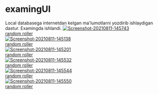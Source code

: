 # examingUI
Local databasega internetdan kelgan ma'lumotlarni yozdirib ishlaydigan dastur. Examingda ishlandi.
<a href="https://ibb.co/tz45KHK"><img src="https://i.ibb.co/QkfGQJQ/Screenshot-20210811-145743.jpg" alt="Screenshot-20210811-145743" border="0"></a><br /><a target='_blank' href='https://freeonlinedice.com/'>random roller</a><br />
<a href="https://ibb.co/MSkYC9y"><img src="https://i.ibb.co/3dmDCk5/Screenshot-20210811-145138.jpg" alt="Screenshot-20210811-145138" border="0"></a><br /><a target='_blank' href='https://freeonlinedice.com/'>random roller</a><br />
<a href="https://ibb.co/dmLszvX"><img src="https://i.ibb.co/g4PbB8Q/Screenshot-20210811-145201.jpg" alt="Screenshot-20210811-145201" border="0"></a><br /><a target='_blank' href='https://freeonlinedice.com/'>random roller</a><br />
<a href="https://ibb.co/MV3CJZj"><img src="https://i.ibb.co/jM1rjbx/Screenshot-20210811-145532.jpg" alt="Screenshot-20210811-145532" border="0"></a><br /><a target='_blank' href='https://freeonlinedice.com/'>random roller</a><br />
<a href="https://ibb.co/YPw1CLz"><img src="https://i.ibb.co/hLw46mP/Screenshot-20210811-145544.jpg" alt="Screenshot-20210811-145544" border="0"></a><br /><a target='_blank' href='https://freeonlinedice.com/'>random roller</a><br />
<a href="https://ibb.co/5Txc7tz"><img src="https://i.ibb.co/JnFkh0b/Screenshot-20210811-145550.jpg" alt="Screenshot-20210811-145550" border="0"></a><br /><a target='_blank' href='https://freeonlinedice.com/'>random roller</a><br />

